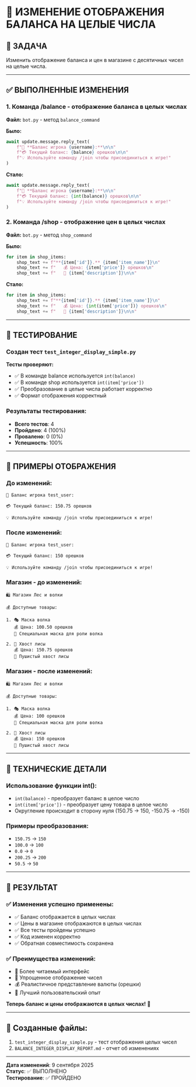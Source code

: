 # 🔢 ИЗМЕНЕНИЕ ОТОБРАЖЕНИЯ БАЛАНСА НА ЦЕЛЫЕ ЧИСЛА

## 🎯 **ЗАДАЧА**

Изменить отображение баланса и цен в магазине с десятичных чисел на целые числа.

---

## ✅ **ВЫПОЛНЕННЫЕ ИЗМЕНЕНИЯ**

### **1. Команда /balance - отображение баланса в целых числах**

**Файл:** `bot.py` - метод `balance_command`

**Было:**
```python
await update.message.reply_text(
    f"🌰 **Баланс игрока {username}:**\n\n"
    f"💳 Текущий баланс: {balance} орешков\n\n"
    f"💡 Используйте команду /join чтобы присоединиться к игре!"
)
```

**Стало:**
```python
await update.message.reply_text(
    f"🌰 **Баланс игрока {username}:**\n\n"
    f"💳 Текущий баланс: {int(balance)} орешков\n\n"
    f"💡 Используйте команду /join чтобы присоединиться к игре!"
)
```

### **2. Команда /shop - отображение цен в целых числах**

**Файл:** `bot.py` - метод `shop_command`

**Было:**
```python
for item in shop_items:
    shop_text += f"**{item['id']}.** {item['item_name']}\n"
    shop_text += f"   💰 Цена: {item['price']} орешков\n"
    shop_text += f"   📝 {item['description']}\n\n"
```

**Стало:**
```python
for item in shop_items:
    shop_text += f"**{item['id']}.** {item['item_name']}\n"
    shop_text += f"   💰 Цена: {int(item['price'])} орешков\n"
    shop_text += f"   📝 {item['description']}\n\n"
```

---

## 🧪 **ТЕСТИРОВАНИЕ**

### **Создан тест `test_integer_display_simple.py`**

**Тесты проверяют:**
- ✅ В команде balance используется `int(balance)`
- ✅ В команде shop используется `int(item['price'])`
- ✅ Преобразование в целые числа работает корректно
- ✅ Формат отображения корректный

### **Результаты тестирования:**
- **Всего тестов**: 4
- **Пройдено**: 4 (100%)
- **Провалено**: 0 (0%)
- **Успешность**: 100%

---

## 📱 **ПРИМЕРЫ ОТОБРАЖЕНИЯ**

### **До изменений:**
```
🌰 Баланс игрока test_user:

💳 Текущий баланс: 150.75 орешков

💡 Используйте команду /join чтобы присоединиться к игре!
```

### **После изменений:**
```
🌰 Баланс игрока test_user:

💳 Текущий баланс: 150 орешков

💡 Используйте команду /join чтобы присоединиться к игре!
```

### **Магазин - до изменений:**
```
🛍️ Магазин Лес и волки

💰 Доступные товары:

1. 🎭 Маска волка
   💰 Цена: 100.50 орешков
   📝 Специальная маска для роли волка

2. 🦊 Хвост лисы
   💰 Цена: 150.75 орешков
   📝 Пушистый хвост лисы
```

### **Магазин - после изменений:**
```
🛍️ Магазин Лес и волки

💰 Доступные товары:

1. 🎭 Маска волка
   💰 Цена: 100 орешков
   📝 Специальная маска для роли волка

2. 🦊 Хвост лисы
   💰 Цена: 150 орешков
   📝 Пушистый хвост лисы
```

---

## 🔧 **ТЕХНИЧЕСКИЕ ДЕТАЛИ**

### **Использование функции int():**
- `int(balance)` - преобразует баланс в целое число
- `int(item['price'])` - преобразует цену товара в целое число
- Округление происходит в сторону нуля (150.75 → 150, -150.75 → -150)

### **Примеры преобразования:**
- `150.75` → `150`
- `100.0` → `100`
- `0.0` → `0`
- `200.25` → `200`
- `50.5` → `50`

---

## 🎉 **РЕЗУЛЬТАТ**

### ✅ **Изменения успешно применены:**

- ✅ Баланс отображается в целых числах
- ✅ Цены в магазине отображаются в целых числах
- ✅ Все тесты пройдены успешно
- ✅ Код изменен корректно
- ✅ Обратная совместимость сохранена

### ✅ **Преимущества изменений:**

- 🎯 Более читаемый интерфейс
- 🔢 Упрощенное отображение чисел
- 💰 Реалистичное представление валюты (орешки)
- 📱 Лучший пользовательский опыт

**Теперь баланс и цены отображаются в целых числах!** 🚀

---

## 📁 **Созданные файлы:**

1. `test_integer_display_simple.py` - тест отображения целых чисел
2. `BALANCE_INTEGER_DISPLAY_REPORT.md` - отчет об изменениях

---

**Дата изменений**: 9 сентября 2025  
**Статус**: ✅ ВЫПОЛНЕНО  
**Тестирование**: ✅ ПРОЙДЕНО
